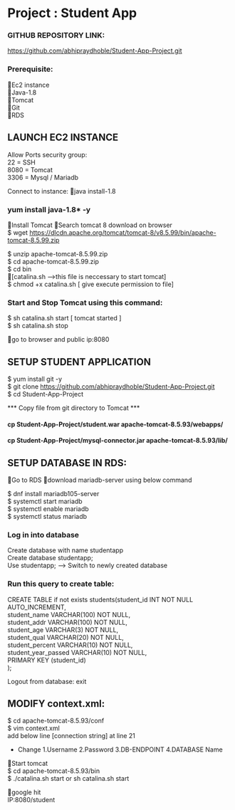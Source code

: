 # Project : Student App

### GITHUB REPOSITORY LINK:
https://github.com/abhipraydhoble/Student-App-Project.git

### Prerequisite:
Ec2 instance </br>
Java-1.8 </br>
Tomcat </br>
Git </br>
RDS </br>

## LAUNCH EC2 INSTANCE
Allow Ports security group: </br>
22 = SSH </br>
8080 = Tomcat </br>
3306 = Mysql / Mariadb </br>

Connect to instance:
java install-1.8  </br>
### yum install java-1.8* -y </br>

Install Tomcat 
Search tomcat 8 download  on browser </br>
$ wget  https://dlcdn.apache.org/tomcat/tomcat-8/v8.5.99/bin/apache-tomcat-8.5.99.zip

$ unzip apache-tomcat-8.5.99.zip </br>
$ cd  apache-tomcat-8.5.99.zip </br>
$ cd bin </br>
[catalina.sh  -->this file is neccessary to start tomcat] </br>
$ chmod +x catalina.sh     [ give execute permission to file] </br>

### Start and Stop Tomcat using this command: </br>
$ sh catalina.sh start   [ tomcat started ] </br>
$ sh catalina.sh stop </br>

go to browser and public ip:8080

## SETUP STUDENT APPLICATION </br>

$ yum install git -y </br>
$ git clone https://github.com/abhipraydhoble/Student-App-Project.git </br>
$ cd Student-App-Project </br>

 *** Copy file from git directory to Tomcat ***</br>

#### cp Student-App-Project/student.war apache-tomcat-8.5.93/webapps/ </br>
#### cp Student-App-Project/mysql-connector.jar apache-tomcat-8.5.93/lib/ </br>

## SETUP DATABASE IN RDS:
Go to RDS
download mariadb-server using  below command

$ dnf install mariadb105-server </br>
$ systemctl start mariadb    </br>
$ systemctl enable mariadb  </br>
$ systemctl status mariadb  </br>

### Log in into database

<Mariadb> Create database with name studentapp  </br>
<Mariadb> Create database studentapp;    </br>
<Mariadb> Use studentapp;   --> Switch to newly created database   </br>

### Run this query to create  table: </br>

 CREATE TABLE if not exists students(student_id INT NOT NULL AUTO_INCREMENT,  </br>
	student_name VARCHAR(100) NOT NULL,  </br>
	student_addr VARCHAR(100) NOT NULL,   </br>
	student_age VARCHAR(3) NOT NULL,      </br>
	student_qual VARCHAR(20) NOT NULL,     </br>
	student_percent VARCHAR(10) NOT NULL,   </br>
	student_year_passed VARCHAR(10) NOT NULL,  </br>
	PRIMARY KEY (student_id)  </br>
);

Logout from database:
<Mariadb> exit

 ## MODIFY context.xml:

$ cd apache-tomcat-8.5.93/conf </br>
$ vim context.xml    </br>
add below line [connection string] at line 21

 <Resource name="jdbc/TestDB" auth="Container" type="javax.sql.DataSource"
               maxTotal="100" maxIdle="30" maxWaitMillis="10000"
               username="USERNAME" password="PASSWORD" driverClassName="com.mysql.jdbc.Driver"
               url="jdbc:mysql://DB-ENDPOINT:3306/DATABASE"/>


* Change 
1.Username
2.Password
3.DB-ENDPOINT 
4.DATABASE Name

Start tomcat </br>
$ cd apache-tomcat-8.5.93/bin  </br>
$ ./catalina.sh start or  sh catalina.sh start  </br>

google hit </br>
IP:8080/student
